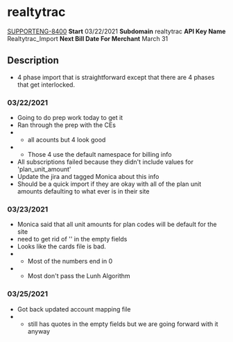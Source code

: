 # realtytrac
[SUPPORTENG-8400](https://jira.recurly.net/browse/SUPPORTENG-8400)
**Start** 03/22/2021
**Subdomain** realtytrac
**API Key Name** Realtytrac_Import
**Next Bill Date For Merchant** March 31

## Description
* 4 phase import that is straightforward except that there are 4 phases that get interlocked.

### 03/22/2021
* Going to do prep work today to get it
* Ran through the prep with the CEs
* * all acounts but 4 look good
* * Those 4 use the default namespace for billing info
* All subscriptions failed because they didn't include values for 'plan_unit_amount'
* Update the jira and tagged Monica about this info
* Should be a quick import if they are okay with all of the plan unit amounts defaulting to what ever is in their site
### 03/23/2021
* Monica said that all unit amounts for plan codes will be default for the site
* need to get rid of '' in the empty fields
* Looks like the cards file is bad.
* * Most of the numbers end in 0
* * Most don't pass the Lunh Algorithm
### 03/25/2021
* Got back updated account mapping file
* * still has quotes in the empty fields but we are going forward with it anyway
